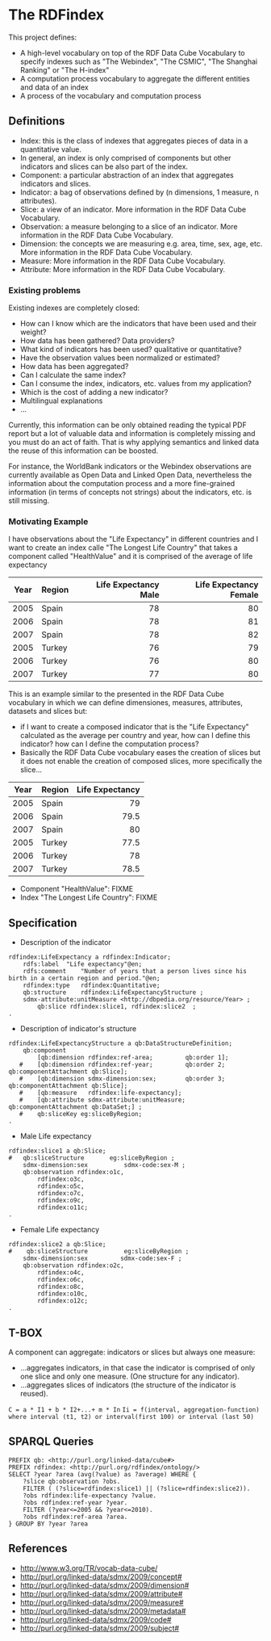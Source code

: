 The RDFindex
========

This project defines:

* A high-level vocabulary on top of the RDF Data Cube Vocabulary to specify indexes such as "The Webindex", "The CSMIC", "The Shanghai Ranking" or "The H-index"
* A computation process vocabulary to aggregate the different entities and data of an index
* A process of the vocabulary and computation process


## Definitions

* Index: this is the class of indexes that aggregates pieces of data in a quantitative value.
*  In general, an index is only comprised of components but other indicators and slices can be also part of the index.
* Component: a particular abstraction of an index that aggregates indicators and slices.
* Indicator: a bag of observations defined by (n dimensions, 1 measure, n attributes).
* Slice: a view of an indicator. More information in the RDF Data Cube Vocabulary.
* Observation: a measure belonging to a slice of an indicator.  More information in the RDF Data Cube Vocabulary.
* Dimension: the concepts we are measuring e.g. area, time, sex, age, etc.  More information in the RDF Data Cube Vocabulary.
* Measure:  More information in the RDF Data Cube Vocabulary.
* Attribute:  More information in the RDF Data Cube Vocabulary.

### Existing problems
Existing indexes are completely closed:

* How can I know which are the indicators that have been used and their weight?
* How data has been gathered? Data providers?
* What kind of indicators has been used? qualitative or quantitative?
* Have the observation values been normalized or estimated?
* How data has been aggregated?
* Can I calculate the same index?
* Can I consume the index, indicators, etc. values from my application?
* Which is the cost of adding a new indicator?
* Multilingual explanations
* ...

Currently, this information can be only obtained reading the typical PDF report but a lot of valuable data and information is completely missing and you 
must do an act of faith. That is why applying semantics and linked data the reuse of this information can be boosted.

For instance, the WorldBank indicators or the Webindex observations are currently available as Open Data and Linked Open Data, nevertheless the information 
about the computation process and a more fine-grained information (in terms of concepts not strings) about the indicators, etc. 
is still missing.



### Motivating Example

I have observations about the "Life Expectancy" in different countries and I want to create an index calle "The Longest Life Country" that 
takes a component called "HealthValue" and it is comprised of the average of life expectancy

| Year  | Region        | Life Expectancy Male  | Life Expectancy Female |
| ------|-------------- | ---------------------:|-----------------------:|
| 2005  |Spain          | 78|80|
| 2006  |Spain          | 78|81|
| 2007  |Spain          | 78|82|
| 2005  |Turkey          | 76|79|
| 2006  |Turkey         | 76|80|
| 2007  |Turkey          | 77|80|

This is an example similar to the presented in the RDF Data Cube vocabulary in which we can define dimensiones, measures, attributes, datasets and 
slices but:

* if I want to create a composed indicator that is the "Life Expectancy" calculated as the average per country and year, how can I define this indicator? how can I define the computation process?
 * Basically the RDF Data Cube vocabulary eases the creation of slices but it does not enable the creation of composed slices, more specifically the slice...


| Year  | Region        | Life Expectancy |
| ------|-------------- | ----------------:|
| 2005  |Spain          | 79
| 2006  |Spain          | 79.5
| 2007  |Spain          | 80
| 2005  |Turkey         | 77.5
| 2006  |Turkey         | 78
| 2007  |Turkey         | 78.5

* Component "HealthValue": FIXME
* Index "The Longest Life Country": FIXME

## Specification

* Description of the indicator

```
rdfindex:LifeExpectancy a rdfindex:Indicator;
	rdfs:label 	"Life expectancy"@en;
	rdfs:comment 	"Number of years that a person lives since his birth in a certain region and period."@en;
	rdfindex:type 	rdfindex:Quantitative;	
	qb:structure 	rdfindex:LifeExpectancyStructure ;  
	sdmx-attribute:unitMeasure <http://dbpedia.org/resource/Year> ;
        qb:slice rdfindex:slice1, rdfindex:slice2  ;
.
```

* Description of indicator's structure

```
rdfindex:LifeExpectancyStructure a qb:DataStructureDefinition;
    qb:component 
        [qb:dimension rdfindex:ref-area;         qb:order 1];
   #    [qb:dimension rdfindex:ref-year;         qb:order 2; qb:componentAttachment qb:Slice];
   #    [qb:dimension sdmx-dimension:sex;        qb:order 3; qb:componentAttachment qb:Slice];
   #    [qb:measure   rdfindex:life-expectancy];
   #    [qb:attribute sdmx-attribute:unitMeasure; qb:componentAttachment qb:DataSet;] ;
   #    qb:sliceKey eg:sliceByRegion;
.
```

* Male Life expectancy
```
rdfindex:slice1 a qb:Slice;
#   qb:sliceStructure  		eg:sliceByRegion ;
    sdmx-dimension:sex         	sdmx-code:sex-M ;
    qb:observation rdfindex:o1c, 
		rdfindex:o3c, 
		rdfindex:o5c, 
		rdfindex:o7c,  
		rdfindex:o9c,  
		rdfindex:o11c;
.
```

* Female Life expectancy
```
rdfindex:slice2 a qb:Slice;
#    qb:sliceStructure          eg:sliceByRegion ;
    sdmx-dimension:sex         sdmx-code:sex-F ;
    qb:observation rdfindex:o2c, 
		rdfindex:o4c, 
		rdfindex:o6c, 
		rdfindex:o8c,
		rdfindex:o10c,
		rdfindex:o12c;
.
```



## T-BOX 

A component can aggregate: indicators or slices but always one measure:
* ...aggregates indicators, in that case the indicator is comprised of only one slice and only one measure. (One structure for any indicator).
* ...aggregates slices of indicators (the structure of the indicator is reused).

`C = a * I1 + b * I2+...+ m * In`
`Ii = f(interval, aggregation-function) where interval (t1, t2) or interval(first 100) or interval (last 50)`


## SPARQL Queries

```
PREFIX qb: <http://purl.org/linked-data/cube#>
PREFIX rdfindex: <http://purl.org/rdfindex/ontology/>
SELECT ?year ?area (avg(?value) as ?average) WHERE {
	?slice qb:observation ?obs.
	FILTER ( (?slice=rdfindex:slice1) || (?slice=rdfindex:slice2)).
	?obs rdfindex:life-expectancy ?value.
	?obs rdfindex:ref-year ?year.
	FILTER (?year<=2005 && ?year<=2010).
	?obs rdfindex:ref-area ?area.
} GROUP BY ?year ?area
```

## References

* http://www.w3.org/TR/vocab-data-cube/
* http://purl.org/linked-data/sdmx/2009/concept# 
* http://purl.org/linked-data/sdmx/2009/dimension# 
* http://purl.org/linked-data/sdmx/2009/attribute#
* http://purl.org/linked-data/sdmx/2009/measure#
* http://purl.org/linked-data/sdmx/2009/metadata#
* http://purl.org/linked-data/sdmx/2009/code#
* http://purl.org/linked-data/sdmx/2009/subject#




